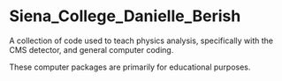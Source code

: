 Siena_College_Danielle_Berish
=============================

A collection of code used to teach physics analysis, specifically with the CMS detector, and general computer coding.

These computer packages are primarily for educational purposes.
